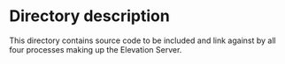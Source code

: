 Directory description
=====================

This directory contains source code to be included and link against
by all four processes making up the Elevation Server.
